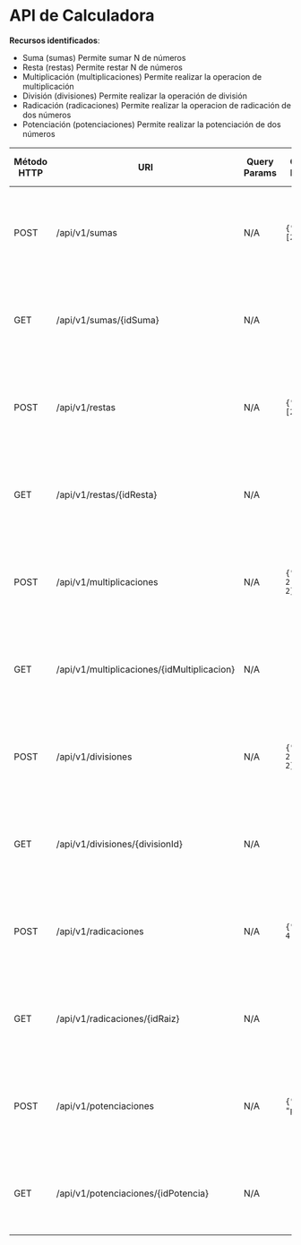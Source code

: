 # API de Calculadora



**Recursos identificados**:

- Suma (sumas) Permite sumar N de números
- Resta (restas) Permite restar N de números
- Multiplicación (multiplicaciones) Permite realizar la operacion de multiplicación
- División (divisiones) Permite realizar la operación de división
- Radicación (radicaciones) Permite realizar la operacion de radicación de dos números
- Potenciación (potenciaciones) Permite realizar la potenciación de dos números


| Método HTTP | URI                             | Query Params  | Cuerpo de la Petición                    | Cuerpo de la Respuesta                                               | Códigos de Respuesta                                    |
|-------------|---------------------------------|---------------|------------------------------------------|-----------------------------------------------------------------------|---------------------------------------------------------|
| POST        | /api/v1/sumas                | N/A           | `{"numbers":[2,2,2]}`                    | `{"idSuma": "1","total": 6}`                                    | 201 Created<br/>400 Bad Request<br/>500 Internal Server Error |
| GET        | /api/v1/sumas/{idSuma}                | N/A           |                | `{"idSuma": "1","total": 6}`                                    | 200 OK<br/>404 Not Found<br/>500 Internal Server Error |
| POST        | /api/v1/restas         | N/A           | `{"numbers":[2,2,2]}`                    | `{"idResta": 1,"total": -2}`                                     | 201 Created<br/>400 Bad Request<br/>500 Internal Server Error |
| GET        | /api/v1/restas/{idResta}        | N/A           |                   | `{"idResta": 1,"total": -2}`                                     | 200 Ok<br/>404 Not found<br/>500 Internal Server Error |
| POST        | /api/v1/multiplicaciones         | N/A           | `{"number1": 2,"number2": 2}`            | `{"idMultiplicacion": 1,"total": 4}`                                      | 201 Created<br/>400 Bad Request<br/>500 Internal Server Error |
| GET        | /api/v1/multiplicaciones/{idMultiplicacion}         | N/A           |             | `{"idMultiplicacion": 1,"total": 4}`                                      | 200 Ok<br/>404 Not Found<br/>500 Internal Server Error |
| POST        | /api/v1/divisiones            | N/A           | `{"number1": 2,"number2": 2}`            | `{"divisionId": 1,"total": 1}`                                      | 201 Created<br/>400 Bad Request<br/>500 Internal Server Error |
| GET        | /api/v1/divisiones/{divisionId}            | N/A           |   | `{"divisionId": 1,"total": 1}`                                      | 200 Ok<br/>400 Bad Request<br/>500 Internal Server Error |
| POST        | /api/v1/radicaciones        | N/A           | `{"number": 4,"root": 2}`                | `{"idRaiz": 1,"total": 2}`                                      | 201 Created<br/>400 Bad Request<br/>500 Internal Server Error |
| GET        | /api/v1/radicaciones/{idRaiz}        | N/A           |                 | `{"idRaiz": 1,"total": 2}`                                      | 200 Ok<br/>404 Not Found<br/>500 Internal Server Error |
| POST        | /api/v1/potenciaciones             | N/A           | `{"numero":2, "power":3}`                | `{"idPotencia": 1, "total": 8}`                                      | 201 Created<br/>400 Bad Request<br/>500 Internal Server Error |
| GET        | /api/v1/potenciaciones/{idPotencia}             | N/A           |                 | `{"idPotencia": 1, "total": 8}`                                      | 200 Ok<br/>404 Not Found<br/>500 Internal Server Error |